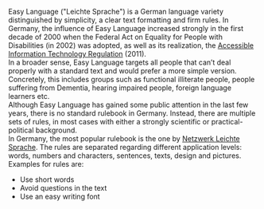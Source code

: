 Easy Language ("Leichte Sprache") is a German language variety distinguished by simplicity, a clear text formatting
and firm rules. In Germany, the influence of Easy Language increased strongly in the first decade of
2000 when the Federal Act on Equality for People with Disabilities (in 2002) was adopted, as well
as its realization, the [Accessible Information Technology Regulation]("http://www.gesetze-im-internet.de/bitv_2_0/BJNR184300011.html") (2011).
\
In a broader sense, Easy Language targets all people that can’t deal properly with a standard
text and would prefer a more simple version. Concretely, this includes groups such as functional
illiterate people, people suffering from Dementia, hearing impaired people, foreign language
learners etc.
\
Although Easy Language has gained some public attention in the last few years, there
is no standard rulebook in Germany. Instead, there are multiple sets of rules, in most cases with
either a strongly scientific or practical-political background. 
\
In Germany, the most popular rulebook is the one by [Netzwerk Leichte Sprache]("https://www.leichte-sprache.org/wp-content/uploads/2017/11/Regeln_Leichte_Sprache.pdf"). The rules are separated regarding different application levels: words, numbers and characters, sentences, texts, design and
pictures. Examples for rules are:
- Use short words
- Avoid questions in the text
- Use an easy writing font
